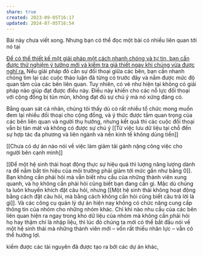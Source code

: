 ```yaml
---
share: true
created: 2023-09-05T16:17
updated: 2024-07-05T16:54
---
```

Bài này chưa viết xong. Nhưng bạn có thể đọc một bài có nhiều liên quan tới nó tại

[Để có thể thiết kế một giải pháp một cách nhanh chóng và tự tin, bạn cần được thử nghiệm ý tưởng mới và kiểm tra giả thiết ngay khi chúng vừa được nghĩ ra.](https://doi-thoai.deno.dev/hhUT.BUBw.1/ "Up and Down the Ladder of Abstraction") Nếu giải pháp đó cần sự đối thoại giữa các bên, bạn cần nhanh chóng tìm lại các cuộc thảo luận đã từng có trước đây và nắm được mức độ quan tâm của các bên liên quan. Tuy nhiên, có vẻ như hiện tại không có giải pháp nào giúp đạt được điều này. Điều này khiến cho các nỗ lực đối thoại với cộng đồng bị tủn mủn, không đạt đủ sự chú ý mà nó xứng đáng có.


Bằng quan sát cá nhân, chúng tôi thấy dù có rất nhiều tổ chức mong muốn đem lại nhiều đối thoại cho cộng đồng, và ý thức được tầm quan trọng của các bên liên quan và người thụ hưởng, nhưng kết quả thì các cuộc đối thoại vẫn bị tản mát và không có được sự chú ý 
[[Từ việc lưu dữ liệu tại chỗ đến sự hợp tác đa phương và liên ngành và nền kinh tế không dùng tiền]]

[[Chưa có dự án nào nói về việc làm giảm tải gánh nặng công việc cho người bên cạnh mình]] 

[[Để một hệ sinh thái hoạt động thực sự hiệu quả thì lượng năng lượng dành ra để nắm bắt tín hiệu của môi trường phải giảm tới mức gần như bằng 0]]. Bạn không cần phải hỏi mà vẫn biết nhu cầu của những thành viên xung quanh, và họ không cần phải hỏi cũng biết bạn đang cần gì. Mặc dù chúng ta luôn khuyến khích đặt câu hỏi, nhưng [[Một hệ sinh thái không hoạt động bằng cách đặt câu hỏi, mà bằng cách không cần hỏi cũng biết câu trả lời là gì]]. Và các công cụ quản lý dự án hiện nay không có chức năng cung cấp thông tin của nhóm cho những nhóm khác. Chỉ khi nào nhu cầu của các bên liên quan hiện ra ngay trong kho dữ liệu của nhóm mà không cần phải hỏi họ hay thậm chí là nhập liệu, thì lúc đó chúng ta mới có thể bắt đầu nói về một hệ sinh thái mà những thành viên mới – vốn rất thiếu nhân lực – vẫn có thể hưởng lợi.

kiếm được các tài nguyên đã được tạo ra bởi các dự án khác, 